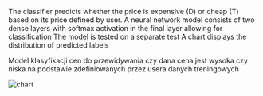 The classifier predicts whether the price is expensive (D) or cheap (T) based on its price defined by user.
A neural network model consists of two dense layers with softmax activation in the final layer allowing for classification
The  model is tested on a separate test
A chart displays the distribution of predicted labels

Model klasyfikacji cen do przewidywania czy dana cena jest wysoka czy niska na podstawie zdefiniowanych przez usera danych treningowych


![chart](https://github.com/IgaJ/simpleNNPriceClassifier/assets/110561199/c0b51255-4a29-4056-b8ac-d1aec6a60195)
